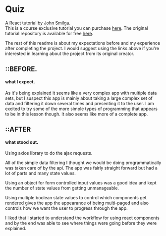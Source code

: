 [john smilga lesson git]: https://github.com/john-smilga/react-projects/tree/master/23-quiz
[john smilga lesson]: https://www.udemy.com/course/react-tutorial-and-projects-course/
[john smilga]: https://www.johnsmilga.com/

# Quiz

A React tutorial by [John Smilga.][john smilga]  
This is a course exclusive tutorial you can purchase [here][john smilga lesson]. The original tutorial repository is available for free [here][john smilga lesson git].

The rest of this readme is about my expectations before and my experience after completing the project. I would suggest using the links above if you're interested in learning about the project from its original creator.

## ::BEFORE.

#### what I expect.

As it's being explained it seems like a very complex app with multiple data sets, but I suspect this app is mainly about taking a large complex set of data and filtering it down several times and presenting it to the user. I am excited to try some of the more simple types of programming that appears to be in this lesson though. It also seems like more of a complete app.

## ::AFTER

#### what stood out.

Using axios library to do the ajax requests.

All of the simple data filtering I thought we would be doing programmatically was taken care of by the api. The app was fairly straight forward but had a lot of parts and many state values.

Using an object for form controlled input values was a good idea and kept the number of state values from getting unmanageable.

Using multiple boolean state values to control which components get rendered gives the app the appearance of being multi-paged and also controls how we want the user to progress through the app.

I liked that I started to understand the workflow for using react components and by the end was able to see where things were going before they were explained.
